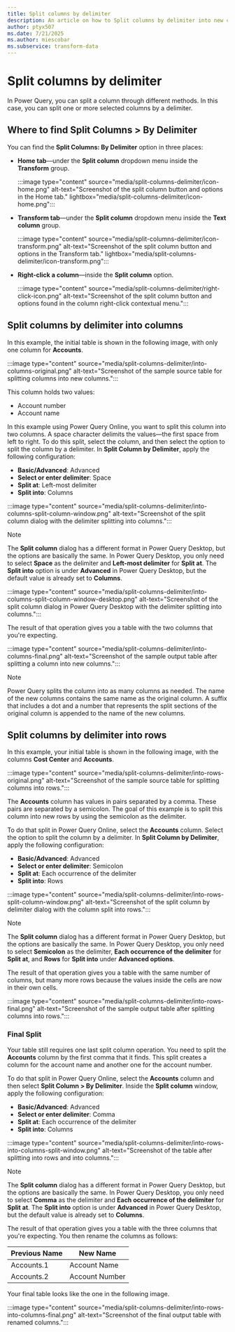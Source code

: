 ```yaml
---
title: Split columns by delimiter
description: An article on how to Split columns by delimiter into new columns or rows using Power Query.
author: ptyx507
ms.date: 7/21/2025
ms.author: miescobar
ms.subservice: transform-data
---
```


# Split columns by delimiter

In Power Query, you can split a column through different methods. In this case, you can split one or more selected columns by a delimiter.

## Where to find Split Columns > By Delimiter

You can find the **Split Columns: By Delimiter** option in three places:

* **Home tab**&mdash;under the **Split column** dropdown menu inside the **Transform** group.

   :::image type="content" source="media/split-columns-delimiter/icon-home.png" alt-text="Screenshot of the split column button and options in the Home tab." lightbox="media/split-columns-delimiter/icon-home.png":::

* **Transform tab**&mdash;under the **Split column** dropdown menu inside the **Text column** group.

   :::image type="content" source="media/split-columns-delimiter/icon-transform.png" alt-text="Screenshot of the split column button and options in the Transform tab." lightbox="media/split-columns-delimiter/icon-transform.png":::

* **Right-click a column**&mdash;inside the **Split column** option.

   :::image type="content" source="media/split-columns-delimiter/right-click-icon.png" alt-text="Screenshot of the split column button and options found in the column right-click contextual menu.":::

## Split columns by delimiter into columns

In this example, the initial table is shown in the following image, with only one column for **Accounts**.

:::image type="content" source="media/split-columns-delimiter/into-columns-original.png" alt-text="Screenshot of the sample source table for splitting columns into new columns.":::

This column holds two values:

* Account number
* Account name

In this example using Power Query Online, you want to split this column into two columns. A space character delimits the values&mdash;the first space from left to right. To do this split, select the column, and then select the option to split the column by a delimiter. In **Split Column by Delimiter**, apply the following configuration:

* **Basic/Advanced**: Advanced
* **Select or enter delimiter**: Space
* **Split at**: Left-most delimiter
* **Split into**: Columns

:::image type="content" source="media/split-columns-delimiter/into-columns-split-column-window.png" alt-text="Screenshot of the split column dialog with the delimiter splitting into columns.":::

> [!NOTE]
> The **Split column** dialog has a different format in Power Query Desktop, but the options are basically the same. In Power Query Desktop, you only need to select **Space** as the delimiter and **Left-most delimiter** for **Split at**. The **Split into** option is under **Advanced** in Power Query Desktop, but the default value is already set to **Columns**.
>
>:::image type="content" source="media/split-columns-delimiter/into-columns-split-column-window-desktop.png" alt-text="Screenshot of the split column dialog in Power Query Desktop with the delimiter splitting into columns.":::

The result of that operation gives you a table with the two columns that you're expecting.

:::image type="content" source="media/split-columns-delimiter/into-columns-final.png" alt-text="Screenshot of the sample output table after splitting a column into new columns.":::

> [!NOTE]
>Power Query splits the column into as many columns as needed. The name of the new columns contains the same name as the original column. A suffix that includes a dot and a number that represents the split sections of the original column is appended to the name of the new columns.

## Split columns by delimiter into rows

In this example, your initial table is shown in the following image, with the columns **Cost Center** and **Accounts**.

:::image type="content" source="media/split-columns-delimiter/into-rows-original.png" alt-text="Screenshot of the sample source table for splitting columns into rows.":::

The **Accounts** column has values in pairs separated by a comma. These pairs are separated by a semicolon. The goal of this example is to split this column into new rows by using the semicolon as the delimiter.

To do that split in Power Query Online, select the **Accounts** column. Select the option to split the column by a delimiter. In **Split Column by Delimiter**, apply the following configuration:

* **Basic/Advanced**: Advanced
* **Select or enter delimiter**: Semicolon
* **Split at**: Each occurrence of the delimiter
* **Split into**: Rows

:::image type="content" source="media/split-columns-delimiter/into-rows-split-column-window.png" alt-text="Screenshot of the split column by delimiter dialog with the column split into rows.":::

> [!NOTE]
> The **Split column** dialog has a different format in Power Query Desktop, but the options are basically the same. In Power Query Desktop, you only need to select **Semicolon** as the delimiter, **Each occurrence of the delimiter** for **Split at**, and **Rows** for **Split into** under **Advanced options**.

The result of that operation gives you a table with the same number of columns, but many more rows because the values inside the cells are now in their own cells.

:::image type="content" source="media/split-columns-delimiter/into-rows-final.png" alt-text="Screenshot of the sample output table after splitting columns into rows.":::

### Final Split

Your table still requires one last split column operation. You need to split the **Accounts** column by the first comma that it finds. This split creates a column for the account name and another one for the account number.

To do that split in Power Query Online, select the **Accounts** column and then select **Split Column > By Delimiter**. Inside the **Split column** window, apply the following configuration:

* **Basic/Advanced**: Advanced
* **Select or enter delimiter**: Comma
* **Split at**: Each occurrence of the delimiter
* **Split into**: Columns

:::image type="content" source="media/split-columns-delimiter/into-rows-into-columns-split-window.png" alt-text="Screenshot of the table after splitting into rows and into columns.":::

> [!NOTE]
> The **Split column** dialog has a different format in Power Query Desktop, but the options are basically the same. In Power Query Desktop, you only need to select **Comma** as the delimiter and **Each occurrence of the delimiter** for **Split at**. The **Split into** option is under **Advanced** in Power Query Desktop, but the default value is already set to **Columns**.

The result of that operation gives you a table with the three columns that you're expecting. You then rename the columns as follows:

Previous Name | New Name
--------------|----------
Accounts.1 | Account Name
Accounts.2 | Account Number

Your final table looks like the one in the following image.

:::image type="content" source="media/split-columns-delimiter/into-rows-into-columns-final.png" alt-text="Screenshot of the final output table with renamed columns.":::
